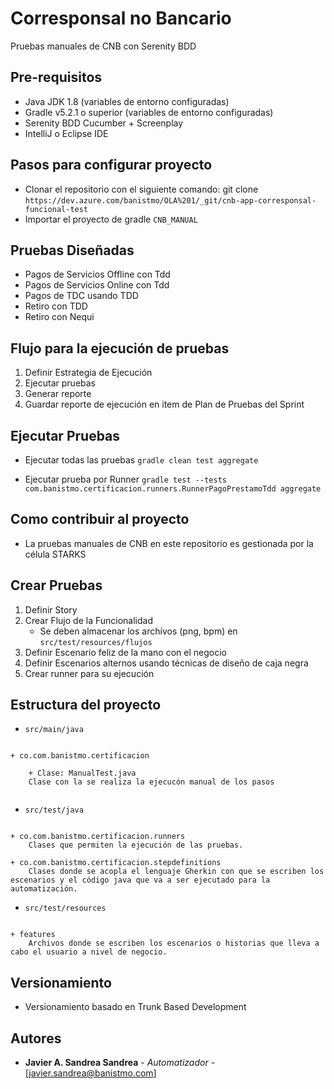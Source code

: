 # Corresponsal no Bancario

Pruebas manuales de CNB con Serenity BDD

## Pre-requisitos
- Java JDK 1.8 (variables de entorno configuradas)
- Gradle v5.2.1 o superior (variables de entorno configuradas)
- Serenity BDD Cucumber + Screenplay
- IntelliJ o Eclipse IDE

## Pasos para configurar proyecto

- Clonar el repositorio con el siguiente comando: git clone ```https://dev.azure.com/banistmo/OLA%201/_git/cnb-app-corresponsal-funcional-test```
- Importar el proyecto de gradle ```CNB_MANUAL```

## Pruebas Diseñadas

- Pagos de Servicios Offline con Tdd
- Pagos de Servicios Online con Tdd
- Pagos de TDC usando TDD
- Retiro con TDD
- Retiro con Nequi

## Flujo para la ejecución de pruebas

1. Definir Estrategia de Ejecución
2. Ejecutar pruebas
3. Generar reporte
4. Guardar reporte de ejecución en item de Plan de Pruebas del Sprint

## Ejecutar Pruebas

- Ejecutar todas las pruebas ```gradle clean test aggregate```
  
- Ejecutar prueba por Runner ```gradle test --tests com.banistmo.certificacion.runners.RunnerPagoPrestamoTdd aggregate ```

## Como contribuir al proyecto

- La pruebas manuales de CNB en este repositorio es gestionada por la célula STARKS

## Crear Pruebas

1. Definir Story
2. Crear Flujo de la Funcionalidad 
    - Se deben almacenar los archivos (png, bpm) en ```src/test/resources/flujos```
3. Definir Escenario feliz de la mano con el negocio
4. Definir Escenarios alternos usando técnicas de diseño de caja negra
5. Crear runner para su ejecución

## Estructura del proyecto

* ```src/main/java```
``` 

+ co.com.banistmo.certificacion

    + Clase: ManualTest.java
    Clase con la se realiza la ejecucón manual de los pasos
    
````
* ```src/test/java```
``` 

+ co.com.banistmo.certificacion.runners
    Clases que permiten la ejecución de las pruebas. 

+ co.com.banistmo.certificacion.stepdefinitions
    Clases donde se acopla el lenguaje Gherkin con que se escriben los escenarios y el código java que va a ser ejecutado para la automatización. 

``` 
* ```src/test/resources```
``` 

+ features
    Archivos donde se escriben los escenarios o historias que lleva a cabo el usuario a nivel de negocio.  

````
## Versionamiento

- Versionamiento basado en Trunk Based Development 

## Autores

* **Javier A. Sandrea Sandrea** - *Automatizador* - [javier.sandrea@banistmo.com]




